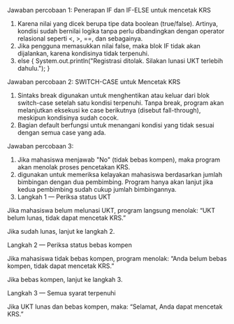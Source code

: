 Jawaban percobaan 1: Penerapan IF dan IF-ELSE untuk mencetak KRS
1. Karena nilai yang dicek berupa tipe data boolean (true/false).
Artinya, kondisi sudah bernilai logika tanpa perlu dibandingkan dengan operator relasional seperti <, >, ==, dan sebagainya.
2. Jika pengguna memasukkan nilai false, maka blok IF tidak akan dijalankan, karena kondisinya tidak terpenuhi.
3. else {
            System.out.println("Registrasi ditolak. Silakan lunasi UKT terlebih dahulu.");
        }


Jawaban percobaan 2: SWITCH-CASE untuk Mencetak KRS
1. Sintaks break digunakan untuk menghentikan atau keluar dari blok switch-case setelah satu kondisi terpenuhi.
Tanpa break, program akan melanjutkan eksekusi ke case berikutnya (disebut fall-through), meskipun kondisinya sudah cocok.
2. Bagian default berfungsi untuk menangani kondisi yang tidak sesuai dengan semua case yang ada.

Jawaban percobaan 3:
1. Jika mahasiswa menjawab "No" (tidak bebas kompen), maka program akan menolak proses pencetakan KRS.
2. digunakan untuk memeriksa kelayakan mahasiswa berdasarkan jumlah bimbingan dengan dua pembimbing.
Program hanya akan lanjut jika kedua pembimbing sudah cukup jumlah bimbingannya.
3. Langkah 1 — Periksa status UKT

Jika mahasiswa belum melunasi UKT, program langsung menolak:
“UKT belum lunas, tidak dapat mencetak KRS.”

Jika sudah lunas, lanjut ke langkah 2.

Langkah 2 — Periksa status bebas kompen

Jika mahasiswa tidak bebas kompen, program menolak:
“Anda belum bebas kompen, tidak dapat mencetak KRS.”

Jika bebas kompen, lanjut ke langkah 3.

Langkah 3 — Semua syarat terpenuhi

Jika UKT lunas dan bebas kompen, maka:
“Selamat, Anda dapat mencetak KRS.”